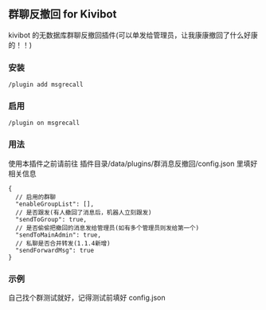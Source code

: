 ## 群聊反撤回 for Kivibot

kivibot 的无数据库群聊反撤回插件(可以单发给管理员，让我康康撤回了什么好康的！！)

### 安装

```
/plugin add msgrecall
```

### 启用

```
/plugin on msgrecall
```

### 用法

使用本插件之前请前往 插件目录/data/plugins/群消息反撤回/config.json 里填好相关信息

```
{
  // 启用的群聊
  "enableGroupList": [],
  // 是否跟发(有人撤回了消息后，机器人立刻跟发)
  "sendToGroup": true,
  // 是否偷偷把撤回的消息发给管理员(如有多个管理员则发给第一个)
  "sendToMainAdmin": true,
  // 私聊是否合并转发(1.1.4新增)
  "sendForwardMsg": true
}

```

### 示例

自己找个群测试就好，记得测试前填好 config.json